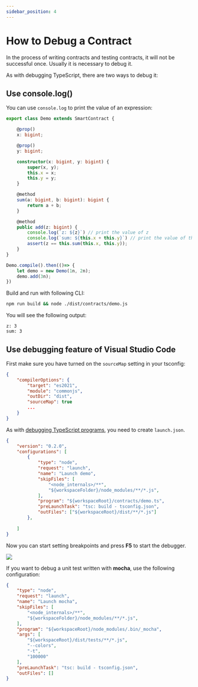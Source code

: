 ```yaml
---
sidebar_position: 4
---
```


# How to Debug a Contract

In the process of writing contracts and testing contracts, it will not be successful once. Usually it is necessary to debug it.

As with debugging TypeScript, there are two ways to debug it:


## Use console.log()

You can use `console.log` to print the value of an expression:


```ts
export class Demo extends SmartContract {

    @prop()
    x: bigint;

    @prop()
    y: bigint;

    constructor(x: bigint, y: bigint) {
        super(x, y);
        this.x = x;
        this.y = y;
    }

    @method
    sum(a: bigint, b: bigint): bigint {
        return a + b;
    }

    @method
    public add(z: bigint) {
        console.log(`z: ${z}`) // print the value of z
        console.log(`sum: ${this.x + this.y}`) // print the value of this.x + this.y
        assert(z == this.sum(this.x, this.y));
    }
}

Demo.compile().then(()=> {
    let demo = new Demo(1n, 2n);
    demo.add(3n);
})
```

Build and run with following CLI:

```bash
npm run build && node ./dist/contracts/demo.js
```

You will see the following output:

```
z: 3
sum: 3
```

## Use debugging feature of Visual Studio Code


First make sure you have turned on the `sourceMap` setting in your tsconfig:

```json
{
    "compilerOptions": {
        "target": "es2021",
        "module": "commonjs",
        "outDir": "dist",
        "sourceMap": true
        ...
    }
}
```

As with [debugging TypeScript programs](https://code.visualstudio.com/docs/typescript/typescript-debugging), you need to create `launch.json`.

```json
{
    "version": "0.2.0",
    "configurations": [
        {
            "type": "node",
            "request": "launch",
            "name": "Launch demo",
            "skipFiles": [
                "<node_internals>/**",
                "${workspaceFolder}/node_modules/**/*.js",
            ],
            "program": "${workspaceRoot}/contracts/demo.ts",
            "preLaunchTask": "tsc: build - tsconfig.json",
            "outFiles": ["${workspaceRoot}/dist/**/*.js"]
        },
        
    ]
}
```

Now you can start setting breakpoints and press **F5** to start the debugger.


![](../../static/img/debugging.gif)

If you want to debug a unit test written with **mocha**, use the following configuration:

```json
{
    "type": "node",
    "request": "launch",
    "name": "Launch mocha",
    "skipFiles": [
        "<node_internals>/**",
        "${workspaceFolder}/node_modules/**/*.js",
    ],
    "program": "${workspaceRoot}/node_modules/.bin/_mocha",
    "args": [
        "${workspaceRoot}/dist/tests/**/*.js",
        "--colors",
        "-t",
        "100000"
    ],
    "preLaunchTask": "tsc: build - tsconfig.json",
    "outFiles": []
}
```


